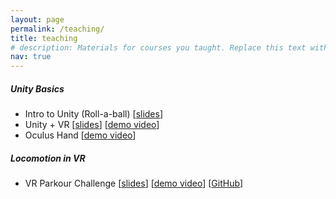 ```yaml
---
layout: page
permalink: /teaching/
title: teaching
# description: Materials for courses you taught. Replace this text with your description.
nav: true
---
```


##### Unity Basics
- Intro to Unity (Roll-a-ball) 
[<a href="https://wenjietseng.github.io/assets/pdf/IGD301-[Lab2]_intro2unity_(roll-a-ball).pdf">slides</a>]
- Unity + VR [<a href="https://wenjietseng.github.io/assets/pdf/IGD301-[Lab3]_VR_unity_selection.pdf">slides</a>] [<a href="https://youtu.be/K0V2QeYnaZQ">demo video</a>]
- Oculus Hand [<a href="https://youtu.be/MWrwMs1zZKw">demo video</a>]

##### Locomotion in VR
- VR Parkour Challenge [<a href="https://wenjietseng.github.io/assets/pdf/IGD301-[Lab4]_parkour_challenge.pdf">slides</a>] [<a href="https://youtu.be/5s-vTwTFc7U">demo video</a>] [<a href="https://github.com/wenjietseng/VR-locomotion-parkour">GitHub</a>]